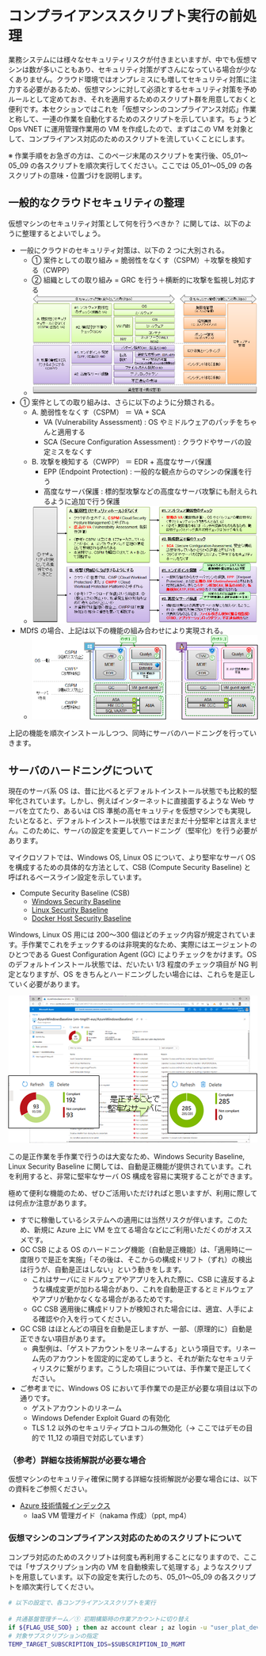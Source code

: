 # コンプライアンススクリプト実行の前処理

業務システムには様々なセキュリティリスクが付きまといますが、中でも仮想マシンは数が多いこともあり、セキュリティ対策がずさんになっている場合が少なくありません。クラウド環境ではオンプレミスにも増してセキュリティ対策に注力する必要があるため、仮想マシンに対して必須とするセキュリティ対策を予めルールとして定めておき、それを適用するためのスクリプト群を用意しておくと便利です。本セクションではこれを「仮想マシンのコンプライアンス対応」作業と称して、一連の作業を自動化するためのスクリプトを示しています。ちょうど Ops VNET に運用管理作業用の VM を作成したので、まずはこの VM を対象として、コンプライアンス対応のためのスクリプトを流していくことにします。

※ 作業手順をお急ぎの方は、このページ末尾のスクリプトを実行後、05_01～05_09 の各スクリプトを順次実行してください。ここでは 05_01～05_09 の各スクリプトの意味・位置づけを説明します。

## 一般的なクラウドセキュリティの整理

仮想マシンのセキュリティ対策として何を行うべきか？ に関しては、以下のように整理するとよいでしょう。

- 一般にクラウドのセキュリティ対策は、以下の 2 つに大別される。
  - ① 案件としての取り組み = 脆弱性をなくす（CSPM）＋攻撃を検知する（CWPP）
  - ② 組織としての取り組み = GRC を行う＋横断的に攻撃を監視し対応する
  - ![picture 1](./images/7f30087927cddb1dd802127865a600005229efea20316d40f5b12a40ed3b63d5.png)  
- ① 案件としての取り組みは、さらに以下のように分類される。
  - A. 脆弱性をなくす（CSPM） ＝ VA + SCA
    - VA (Vulnerability Assessment) : OS やミドルウェアのパッチをちゃんと適用する
    - SCA (Secure Configuration Assessment) : クラウドやサーバの設定ミスをなくす
  - B. 攻撃を検知する（CWPP） ＝ EDR + 高度なサーバ保護
    - EPP (Endpoint Protection) : 一般的な観点からのマシンの保護を行う
    - 高度なサーバ保護 : 標的型攻撃などの高度なサーバ攻撃にも耐えられるように追加で行う保護
  - ![picture 2](./images/3dbc64e704653f8c64a009f2b9687f19e303cdba839038ede06de2e193c41d21.png)  
- MDfS の場合、上記は以下の機能の組み合わせにより実現される。
  - ![picture 3](./images/4358ca4a61ca468ff8c98e5984ff5f2b87e90fb8c6565ad2f8b961da21885afc.png)  

上記の機能を順次インストールしつつ、同時にサーバのハードニングを行っていきます。

## サーバのハードニングについて

現在のサーバ系 OS は、昔に比べるとデフォルトインストール状態でも比較的堅牢化されています。しかし、例えばインターネットに直接面するような Web サーバを立てたり、あるいは CIS 準拠の高セキュリティを仮想マシンでも実現したいとなると、デフォルトインストール状態ではまだまだ十分堅牢とは言えません。このために、サーバの設定を変更してハードニング（堅牢化）を行う必要があります。

マイクロソフトでは、Windows OS, Linux OS について、より堅牢なサーバ OS を構成するための具体的な方法として、CSB (Compute Security Baseline) と呼ばれるベースライン設定を示しています。

- Compute Security Baseline (CSB)
  - [Windows Security Baseline](https://learn.microsoft.com/ja-jp/azure/governance/policy/samples/guest-configuration-baseline-windows) 
  - [Linux Security Baseline](https://learn.microsoft.com/ja-jp/azure/governance/policy/samples/guest-configuration-baseline-linux)
  - [Docker Host Security Baseline](https://learn.microsoft.com/ja-jp/azure/governance/policy/samples/guest-configuration-baseline-docker)

Windows, Linux OS 用には 200～300 個ほどのチェック内容が規定されています。手作業でこれをチェックするのは非現実的なため、実際にはエージェントのひとつである Guest Configuration Agent (GC) によりチェックをかけます。OS のデフォルトインストール状態では、だいたい 1/3 程度のチェック項目が NG 判定となりますが、OS をきちんとハードニングしたい場合には、これらを是正していく必要があります。

![picture 4](./images/9c5e04d28ff553dced6980786afcc6762aafdc45307512cd0c18db2771fafddc.png)  

この是正作業を手作業で行うのは大変なため、Windows Security Baseline, Linux Security Baseline に関しては、自動是正機能が提供されています。これを利用すると、非常に堅牢なサーバ OS 構成を容易に実現することができます。

極めて便利な機能のため、ぜひご活用いただければと思いますが、利用に際しては何点か注意があります。

- すでに稼働しているシステムへの適用には当然リスクが伴います。このため、新規に Azure 上に VM を立てる場合などにご利用いただくのがオススメです。
- GC CSB による OS のハードニング機能（自動是正機能）は、「適用時に一度限りで是正を実施」「その後は、そこからの構成ドリフト（ずれ）の検出は行うが、自動是正はしない」という動きをします。
  - これはサーバにミドルウェアやアプリを入れた際に、CSB に違反するような構成変更が加わる場合があり、これを自動是正するとミドルウェアやアプリが動かなくなる場合があるためです。
  - GC CSB 適用後に構成ドリフトが検知された場合には、適宜、人手による確認や介入を行ってください。
- GC CSB はほとんどの項目を自動是正しますが、一部、（原理的に）自動是正できない項目があります。
  - 典型例は、「ゲストアカウントをリネームする」という項目です。リネーム先のアカウントを固定的に定めてしまうと、それが新たなセキュリティリスクに繋がります。こうした項目については、手作業で是正してください。
- ご参考までに、Windows OS において手作業での是正が必要な項目は以下の通りです。
  - ゲストアカウントのリネーム
  - Windows Defender Exploit Guard の有効化
  - TLS 1.2 以外のセキュリティプロトコルの無効化（→ ここではデモの目的で 11_12 の項目で対応しています）

### （参考）詳細な技術解説が必要な場合

仮想マシンのセキュリティ確保に関する詳細な技術解説が必要な場合には、以下の資料をご参照ください。

- [Azure 技術情報インデックス](https://github.com/Azure/jp-techdocs)
  - IaaS VM 管理ガイド（nakama 作成）（ppt, mp4）

### 仮想マシンのコンプライアンス対応のためのスクリプトについて

コンプラ対応のためのスクリプトは何度も再利用することになりますので、ここでは「サブスクリプション内の VM を自動検索して処理する」ようなスクリプトを用意しています。以下の設定を実行したのち、05_01～05_09 の各スクリプトを順次実行してください。

```bash
# 以下の設定で、各コンプライアンススクリプトを実行
 
# 共通基盤管理チーム／① 初期構築時の作業アカウントに切り替え
if ${FLAG_USE_SOD} ; then az account clear ; az login -u "user_plat_dev@${PRIMARY_DOMAIN_NAME}" -p "${ADMIN_PASSWORD}" ; fi
# 対象サブスクリプションの指定
TEMP_TARGET_SUBSCRIPTION_IDS=$SUBSCRIPTION_ID_MGMT

```
